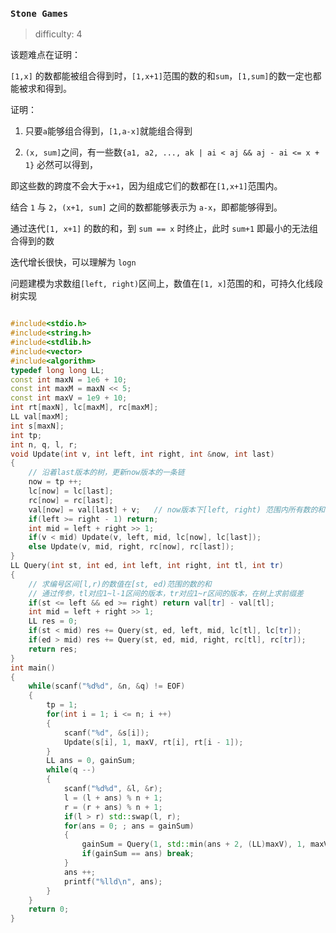 ### `Stone Games`

> difficulty: 4

该题难点在证明：

`[1,x]` 的数都能被组合得到时，`[1,x+1]`范围的数的和`sum`，`[1,sum]`的数一定也都能被求和得到。

证明：

1. 只要`a`能够组合得到，`[1,a-x]`就能组合得到

2. `(x, sum]`之间，有一些数`{a1, a2, ..., ak | ai < aj && aj - ai <= x + 1}` 必然可以得到，

即这些数的跨度不会大于`x+1`，因为组成它们的数都在`[1,x+1]`范围内。

结合 `1` 与 `2`，`(x+1, sum]` 之间的数都能够表示为 `a-x`，即都能够得到。

通过迭代`[1, x+1]` 的数的和，到 `sum == x` 时终止，此时 `sum+1` 即最小的无法组合得到的数

迭代增长很快，可以理解为 `logn`

问题建模为求数组`[left, right)`区间上，数值在`[1, x]`范围的和，可持久化线段树实现

```cpp

#include<stdio.h>
#include<string.h>
#include<stdlib.h>
#include<vector>
#include<algorithm>
typedef long long LL;
const int maxN = 1e6 + 10;
const int maxM = maxN << 5;
const int maxV = 1e9 + 10;
int rt[maxN], lc[maxM], rc[maxM];
LL val[maxM];
int s[maxN];
int tp;
int n, q, l, r;
void Update(int v, int left, int right, int &now, int last)
{
    // 沿着last版本的树，更新now版本的一条链
    now = tp ++;
    lc[now] = lc[last];
    rc[now] = rc[last];
    val[now] = val[last] + v;   // now版本下[left, right) 范围内所有数的和
    if(left >= right - 1) return;
    int mid = left + right >> 1;
    if(v < mid) Update(v, left, mid, lc[now], lc[last]);
    else Update(v, mid, right, rc[now], rc[last]);
}
LL Query(int st, int ed, int left, int right, int tl, int tr)
{
    // 求编号区间[l,r)的数值在[st, ed)范围的数的和
    // 通过传参，tl对应1~l-1区间的版本，tr对应1~r区间的版本，在树上求前缀差
    if(st <= left && ed >= right) return val[tr] - val[tl];
    int mid = left + right >> 1;
    LL res = 0;
    if(st < mid) res += Query(st, ed, left, mid, lc[tl], lc[tr]);
    if(ed > mid) res += Query(st, ed, mid, right, rc[tl], rc[tr]);
    return res;
}
int main()
{
    while(scanf("%d%d", &n, &q) != EOF)
    {
        tp = 1;
        for(int i = 1; i <= n; i ++)
        {
            scanf("%d", &s[i]);
            Update(s[i], 1, maxV, rt[i], rt[i - 1]);
        }
        LL ans = 0, gainSum;
        while(q --)
        {
            scanf("%d%d", &l, &r);
            l = (l + ans) % n + 1;
            r = (r + ans) % n + 1;
            if(l > r) std::swap(l, r);
            for(ans = 0; ; ans = gainSum)
            {
                gainSum = Query(1, std::min(ans + 2, (LL)maxV), 1, maxV, rt[l - 1], rt[r]);
                if(gainSum == ans) break;
            }
            ans ++;
            printf("%lld\n", ans);
        }
    }
    return 0;
}
```

